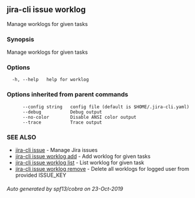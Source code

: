 ## jira-cli issue worklog

Manage worklogs for given tasks

### Synopsis

Manage worklogs for given tasks

### Options

```
  -h, --help   help for worklog
```

### Options inherited from parent commands

```
      --config string   config file (default is $HOME/.jira-cli.yaml)
      --debug           Debug output
      --no-color        Disable ANSI color output
      --trace           Trace output
```

### SEE ALSO

* [jira-cli issue](jira-cli_issue.md)	 - Manage Jira issues
* [jira-cli issue worklog add](jira-cli_issue_worklog_add.md)	 - Add worklog for given tasks
* [jira-cli issue worklog list](jira-cli_issue_worklog_list.md)	 - List worklog for given task
* [jira-cli issue worklog remove](jira-cli_issue_worklog_remove.md)	 - Delete all worklogs for logged user from provided ISSUE_KEY

###### Auto generated by spf13/cobra on 23-Oct-2019
